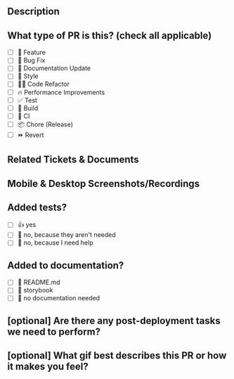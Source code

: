 ## Description

<!--
Please do not leave this blank
This PR [adds/removes/fixes/replaces] the [feature/bug/etc].
-->

## What type of PR is this? (check all applicable)

-   [ ] 🍕 Feature
-   [ ] 🐛 Bug Fix
-   [ ] 📝 Documentation Update
-   [ ] 🎨 Style
-   [ ] 🧑‍💻 Code Refactor
-   [ ] 🔥 Performance Improvements
-   [ ] ✅ Test
-   [ ] 🤖 Build
-   [ ] 🔁 CI
-   [ ] 📦 Chore (Release)
-   [ ] ⏩ Revert

## Related Tickets & Documents

<!--
Please use this format link issue numbers: Fixes #123
https://docs.github.com/en/free-pro-team@latest/github/managing-your-work-on-github/linking-a-pull-request-to-an-issue#linking-a-pull-request-to-an-issue-using-a-keyword
-->

## Mobile & Desktop Screenshots/Recordings

<!-- Visual changes require screenshots -->

## Added tests?

-   [ ] 👍 yes
-   [ ] 🙅 no, because they aren't needed
-   [ ] 🙋 no, because I need help

## Added to documentation?

-   [ ] 📜 README.md
-   [ ] 📕 storybook
-   [ ] 🙅 no documentation needed

## [optional] Are there any post-deployment tasks we need to perform?

## [optional] What gif best describes this PR or how it makes you feel?

<!-- note: PRs with deleted sections will be marked invalid -->

<!--
  For Work In Progress Pull Requests, please use the Draft PR feature,
  see https://github.blog/2019-02-14-introducing-draft-pull-requests/ for further details.

  For a timely review/response, please avoid force-pushing additional
  commits if your PR already received reviews or comments.

  Before submitting a Pull Request, please ensure you've done the following:
  - 📖 Read the Open Sauced Contributing Guide: https://github.com/open-sauced/.github/blob/main/CONTRIBUTING.md.
  - 📖 Read the Open Sauced Code of Conduct: https://github.com/open-sauced/.github/blob/main/CODE_OF_CONDUCT.md.
  - 👷‍♀️ Create small PRs. In most cases, this will be possible.
  - ✅ Provide tests for your changes.
  - 📝 Use descriptive commit messages.
  - 📗 Update any related documentation and include any relevant screenshots.
-->
